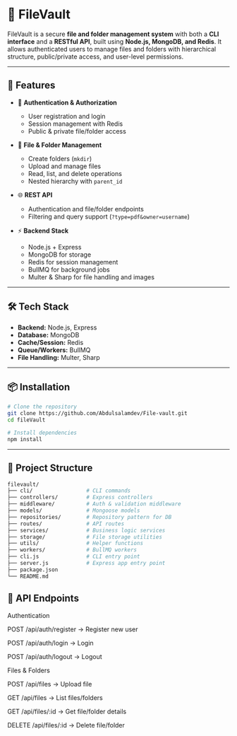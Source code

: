 # 📁 FileVault

FileVault is a secure **file and folder management system** with both a **CLI interface** and a **RESTful API**, built using **Node.js, MongoDB, and Redis**. It allows authenticated users to manage files and folders with hierarchical structure, public/private access, and user-level permissions.

---

## 🚀 Features
- 🔐 **Authentication & Authorization**
  - User registration and login
  - Session management with Redis
  - Public & private file/folder access

- 📂 **File & Folder Management**
  - Create folders (`mkdir`)
  - Upload and manage files
  - Read, list, and delete operations
  - Nested hierarchy with `parent_id`

- 🌐 **REST API**
  - Authentication and file/folder endpoints
  - Filtering and query support (`?type=pdf&owner=username`)

- ⚡ **Backend Stack**
  - Node.js + Express
  - MongoDB for storage
  - Redis for session management
  - BullMQ for background jobs
  - Multer & Sharp for file handling and images

---

## 🛠️ Tech Stack
- **Backend:** Node.js, Express  
- **Database:** MongoDB  
- **Cache/Session:** Redis  
- **Queue/Workers:** BullMQ  
- **File Handling:** Multer, Sharp  

---

## 📦 Installation

```bash
# Clone the repository
git clone https://github.com/Abdulsalamdev/File-vault.git
cd fileVault

# Install dependencies
npm install

```

---
## 📂 Project Structure
```bash
filevault/
├── cli/                 # CLI commands
├── controllers/         # Express controllers
├── middleware/          # Auth & validation middleware
├── models/              # Mongoose models
├── repositories/        # Repository pattern for DB
├── routes/              # API routes
├── services/            # Business logic services
├── storage/             # File storage utilities
├── utils/               # Helper functions
├── workers/             # BullMQ workers
├── cli.js               # CLI entry point
├── server.js            # Express app entry point
├── package.json
└── README.md

```
## 📖 API Endpoints
Authentication

POST /api/auth/register → Register new user

POST /api/auth/login → Login

POST /api/auth/logout → Logout

Files & Folders

POST /api/files → Upload file

GET /api/files → List files/folders

GET /api/files/:id → Get file/folder details

DELETE /api/files/:id → Delete file/folder


